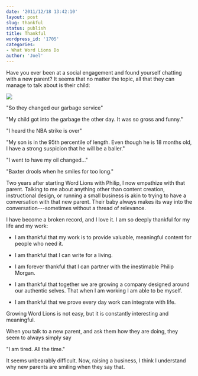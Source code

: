 ```yaml
---
date: '2011/12/18 13:42:10'
layout: post
slug: thankful
status: publish
title: Thankful
wordpress_id: '1705'
categories:
- What Word Lions Do
author: 'Joel'
---
```


Have you ever been at a social engagement and found yourself chatting with a new parent? It seems that no matter the topic, all that they can manage to talk about is their child:

[![](http://wordlions.com/wp-content/uploads/2011/12/IMAG0363-BW-169x300.jpg)](http://wordlions.com/wp-content/uploads/2011/12/IMAG0363-BW.jpg)

"So they changed our garbage service"

"My child got into the garbage the other day. It was so gross and funny." 

"I heard the NBA strike is over"


"My son is in the 95th percentile of length. Even though he is 18 months old, I have a strong suspicion that he will be a baller." 

"I went to have my oil changed…"

"Baxter drools when he smiles for too long."

Two years after starting Word Lions with Philip, I now empathize with that parent. Talking to me about anything other than content creation, instructional design, or running a small business is akin to trying to have a conversation with that new parent. Their baby always makes its way into the conversation---sometimes without a thread of relevance.

I have become a broken record, and I love it. I am so deeply thankful for my life and my work:



	
  * I am thankful that my work is to provide valuable, meaningful content for people who need it.

	
  * I am thankful that I can write for a living.

	
  * I am forever thankful that I can partner with the inestimable Philip Morgan.

	
  * I am thankful that together we are growing a company designed around our authentic selves. That when I am working I am able to be myself.

	
  * I am thankful that we prove every day work can integrate with life.


Growing Word Lions is not easy, but it is constantly interesting and meaningful.

When you talk to a new parent, and ask them how they are doing, they seem to always simply say

"I am tired. All the time."

It seems unbearably difficult. Now, raising a business, I think I understand why new parents are smiling when they say that.
